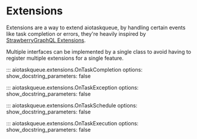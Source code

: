 # Extensions

Extensions are a way to extend aiotaskqueue, by handling certain events like
task completion or errors, they're heavily
inspired by [StrawberryGraphQL Extensions](https://strawberry.rocks/docs/guides/custom-extensions).

Multiple interfaces can be implemented by a single class to avoid having 
to register multiple extensions for a single feature.



::: aiotaskqueue.extensions.OnTaskCompletion
    options:
        show_docstring_parameters: false


::: aiotaskqueue.extensions.OnTaskException
    options:
        show_docstring_parameters: false


::: aiotaskqueue.extensions.OnTaskSchedule
    options:
        show_docstring_parameters: false

::: aiotaskqueue.extensions.OnTaskExecution
    options:
        show_docstring_parameters: false

